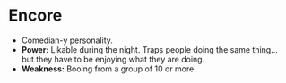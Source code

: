 # Encore

* Comedian-y personality.
* **Power:** Likable during the night. Traps people doing the same thing… but they have to be enjoying what they are doing.
* **Weakness:** Booing from a group of 10 or more. 
